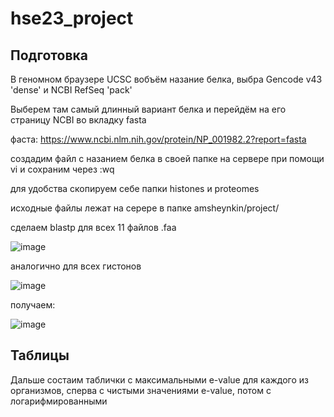 # hse23_project

## Подготовка 


В геномном браузере UCSC вобъём назание белка, выбра Gencode v43 'dense' и NCBI RefSeq 'pack'

Выберем там самый длинный вариант белка и перейдём на его страницу NCBI во вкладку fasta


фаста: https://www.ncbi.nlm.nih.gov/protein/NP_001982.2?report=fasta


создадим файл с назанием белка в своей папке на сервере при помощи vi и сохраним через :wq

для удобства скопируем себе папки histones и proteomes


исходные файлы лежат на серере в папке amsheynkin/project/


сделаем blastp для всех 11 файлов .faa


![image](https://github.com/Tinver93/hse23_project/assets/115100892/55210610-9f54-441e-93b0-74a75a0b76f9)


аналогично для всех гистонов


![image](https://github.com/Tinver93/hse23_project/assets/115100892/7b8fbb78-e54b-4f6f-b4e7-8b5cb16e2803)


получаем:


![image](https://github.com/Tinver93/hse23_project/assets/115100892/865dd72b-4303-4a4b-82a1-70443e794e1c)



## Таблицы

Дальше состаим таблички с максимальными e-value для каждого из организмов, сперва с чистыми значениями e-value, потом с логарифмированными
